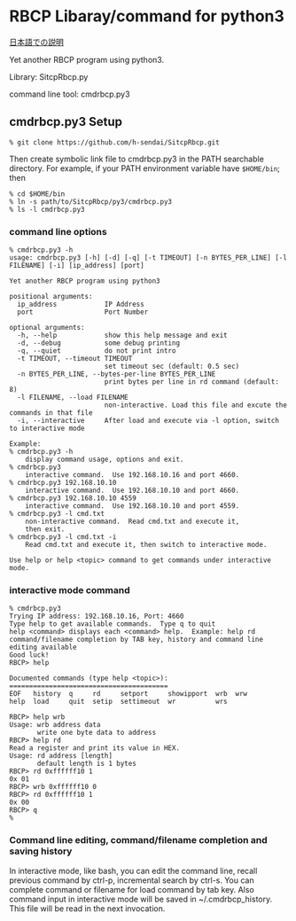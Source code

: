 # RBCP Libaray/command for python3

[日本語での説明](README.ja.md)

Yet another RBCP program using python3.

Library: SitcpRbcp.py

command line tool: cmdrbcp.py3

## cmdrbcp.py3 Setup

```
% git clone https://github.com/h-sendai/SitcpRbcp.git
```

Then create symbolic link file to cmdrbcp.py3
in the PATH searchable directory.
For example, if your PATH environment variable have
``$HOME/bin``; then

```
% cd $HOME/bin
% ln -s path/to/SitcpRbcp/py3/cmdrbcp.py3
% ls -l cmdrbcp.py3
```

### command line options

```
% cmdrbcp.py3 -h
usage: cmdrbcp.py3 [-h] [-d] [-q] [-t TIMEOUT] [-n BYTES_PER_LINE] [-l FILENAME] [-i] [ip_address] [port]

Yet another RBCP program using python3

positional arguments:
  ip_address            IP Address
  port                  Port Number

optional arguments:
  -h, --help            show this help message and exit
  -d, --debug           some debug printing
  -q, --quiet           do not print intro
  -t TIMEOUT, --timeout TIMEOUT
                        set timeout sec (default: 0.5 sec)
  -n BYTES_PER_LINE, --bytes-per-line BYTES_PER_LINE
                        print bytes per line in rd command (default: 8)
  -l FILENAME, --load FILENAME
                        non-interactive. Load this file and excute the commands in that file
  -i, --interactive     After load and execute via -l option, switch to interactive mode

Example:
% cmdrbcp.py3 -h
    display command usage, options and exit.
% cmdrbcp.py3
    interactive command.  Use 192.168.10.16 and port 4660.
% cmdrbcp.py3 192.168.10.10
    interactive command.  Use 192.168.10.10 and port 4660.
% cmdrbcp.py3 192.168.10.10 4559
    interactive command.  Use 192.168.10.10 and port 4559.
% cmdrbcp.py3 -l cmd.txt
    non-interactive command.  Read cmd.txt and execute it,
    then exit.
% cmdrbcp.py3 -l cmd.txt -i
    Read cmd.txt and execute it, then switch to interactive mode.

Use help or help <topic> command to get commands under interactive mode.
```

### interactive mode command

```
% cmdrbcp.py3
Trying IP address: 192.168.10.16, Port: 4660
Type help to get available commands.  Type q to quit
help <command> displays each <command> help.  Example: help rd
command/filename completion by TAB key, history and command line editing available
Good luck!
RBCP> help

Documented commands (type help <topic>):
========================================
EOF   history  q     rd     setport     showipport  wrb  wrw
help  load     quit  setip  settimeout  wr          wrs

RBCP> help wrb
Usage: wrb address data
       write one byte data to address
RBCP> help rd
Read a register and print its value in HEX.
Usage: rd address [length]
       default length is 1 bytes
RBCP> rd 0xffffff10 1
0x 01
RBCP> wrb 0xffffff10 0
RBCP> rd 0xffffff10 1
0x 00
RBCP> q
%
```

### Command line editing, command/filename completion and saving history

In interactive mode, like bash, you can edit the command line,
recall previous command by ctrl-p, incremental search by ctrl-s.
You can complete command or filename for load command by tab key.
Also command input in interactive mode will be saved in
~/.cmdrbcp_history.  This file will be read in the next invocation.
